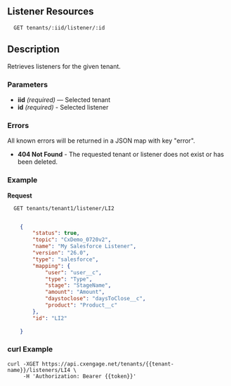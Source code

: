 ## Listener Resources

```
  GET tenants/:iid/listener/:id
```

## Description

Retrieves listeners for the given tenant.


### Parameters

- **iid** _(required)_ — Selected tenant
- **id** _(required)_ - Selected listener

### Errors

All known errors will be returned in a JSON map with key "error".

- **404 Not Found** - The requested tenant or listener does not exist or has been deleted.

### Example

**Request**

```
  GET tenants/tenant1/listener/LI2
```

```json

    {
        "status": true,
        "topic": "CxDemo_0720v2",
        "name": "My Salesforce Listener",
        "version": "26.0",
        "type": "salesforce",
        "mapping": {
            "user": "user__c",
            "type": "Type",
            "stage": "StageName",
            "amount": "Amount",
            "daystoclose": "daysToClose__c",
            "product": "Product__c"
        },
        "id": "LI2"
     
    }
```

### curl Example

```
curl -XGET https://api.cxengage.net/tenants/{{tenant-name}}/listeners/LI4 \
     -H 'Authorization: Bearer {{token}}'  
```
